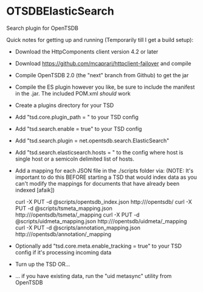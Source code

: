 OTSDBElasticSearch
==================

Search plugin for OpenTSDB

Quick notes for getting up and running (Temporarily till I get a build setup):

* Download the HttpComponents client version 4.2 or later
* Download https://github.com/mcaprari/httpclient-failover and compile
* Compile OpenTSDB 2.0 (the "next" branch from Github) to get the jar
* Compile the ES plugin however you like, be sure to include the manifest in the .jar. The included POM.xml *should* work
* Create a plugins directory for your TSD
* Add "tsd.core.plugin_path = <directory>" to your TSD config
* Add "tsd.search.enable = true" to your TSD config
* Add "tsd.search.plugin = net.opentsdb.search.ElasticSearch" 
* Add "tsd.search.elasticsearch.hosts = <host>" to the config where host is single host or a semicoln delimited list of hosts.
* Add a mapping for each JSON file in the ./scripts folder via:
  (NOTE: It's important to do this BEFORE starting a TSD that would index data as you can't modify the mappings for documents that have already been indexed [afaik])
  
  curl -X PUT -d @scripts/opentsdb_index.json http://<eshost>/opentsdb/
  curl -X PUT -d @scripts/tsmeta_mapping.json http://<eshost>/opentsdb/tsmeta/_mapping
  curl -X PUT -d @scripts/uidmeta_mapping.json http://<eshost>/opentsdb/uidmeta/_mapping
  curl -X PUT -d @scripts/annotation_mapping.json http://<eshost>/opentsdb/annotation/_mapping

* Optionally add "tsd.core.meta.enable_tracking = true" to your TSD config if it's processing incoming data
* Turn up the TSD OR...
* ... if you have existing data, run the "uid metasync" utility from OpenTSDB
